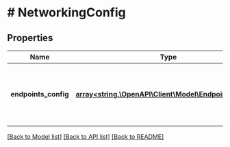 # # NetworkingConfig

## Properties

Name | Type | Description | Notes
------------ | ------------- | ------------- | -------------
**endpoints_config** | [**array<string,\OpenAPI\Client\Model\EndpointSettings>**](EndpointSettings.md) | A mapping of network name to endpoint configuration for that network. | [optional]

[[Back to Model list]](../../README.md#models) [[Back to API list]](../../README.md#endpoints) [[Back to README]](../../README.md)
